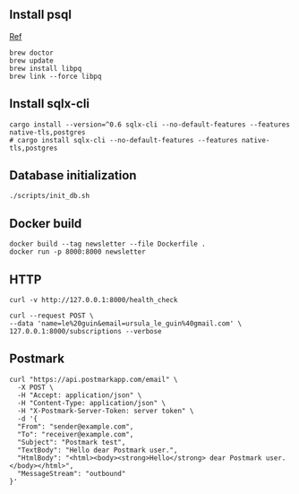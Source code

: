 
## Install psql

[Ref](https://www.timescale.com/blog/how-to-install-psql-on-mac-ubuntu-debian-windows/)

```shell
brew doctor
brew update
brew install libpq
brew link --force libpq
```

## Install sqlx-cli

```shell
cargo install --version=^0.6 sqlx-cli --no-default-features --features native-tls,postgres
# cargo install sqlx-cli --no-default-features --features native-tls,postgres
```

## Database initialization

```shell
./scripts/init_db.sh
```

## Docker build

```shell
docker build --tag newsletter --file Dockerfile .
docker run -p 8000:8000 newsletter
```

## HTTP

```shell
curl -v http://127.0.0.1:8000/health_check
```

```shell
curl --request POST \
--data 'name=le%20guin&email=ursula_le_guin%40gmail.com' \
127.0.0.1:8000/subscriptions --verbose
```

## Postmark

```shell
curl "https://api.postmarkapp.com/email" \
  -X POST \
  -H "Accept: application/json" \
  -H "Content-Type: application/json" \
  -H "X-Postmark-Server-Token: server token" \
  -d '{
  "From": "sender@example.com",
  "To": "receiver@example.com",
  "Subject": "Postmark test",
  "TextBody": "Hello dear Postmark user.",
  "HtmlBody": "<html><body><strong>Hello</strong> dear Postmark user.</body></html>",
  "MessageStream": "outbound"
}'
```
